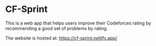 # CF-Sprint

This is a web app that helps users improve their Codeforces rating by recommending a good set of problems by rating. 

The website is hosted at: https://cf-sprint.netlify.app/ 